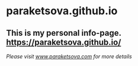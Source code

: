 # paraketsova.github.io
This is my personal info-page.
https://paraketsova.github.io/
--------------------------------
_Please visit www.paraketsova.com for more details_


